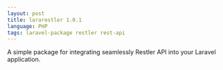 ```yaml
---
layout: post
title: lararestler 1.0.1
language: PHP
tags: laravel-package restler rest-api
---
```


A simple package for integrating seamlessly Restler API into your Laravel application.
